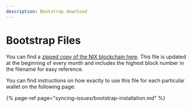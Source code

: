 ```yaml
---
description: Bootstrap download
---
```


# Bootstrap Files

You can find a [zipped copy of the NIX blockchain here](https://drive.google.com/drive/folders/1NepcvQ-GpgxNmBvcCnD5TltaXqIgECcM). This file is updated at the beginning of every month and includes the highest block number in the filename for easy reference. 

You can find instructions on how exactly to use this file for each particular wallet on the following page:

{% page-ref page="syncing-issues/bootstrap-installation.md" %}

